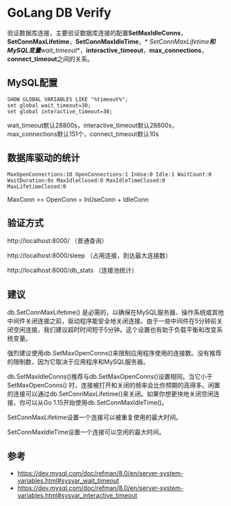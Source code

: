 # GoLang DB Verify

验证数据库连接，主要验证数据库连接的配置**SetMaxIdleConns**，**SetConnMaxLifetime**，**SetConnMaxIdleTime**，*
*SetConnMaxLifetime**和MySQL变量**wait_timeout**，**interactive_timeout**，**max_connections**，**connect_timeout**之间的关系。

## MySQL配置

```
SHOW GLOBAL VARIABLES LIKE "%timeout%";
set global wait_timeout=30;
set global interactive_timeout=30;
```

wait_timeout默认28800s，interactive_timeout默认28800s，max_connections默认151个，connect_timeout默认10s

## 数据库驱动的统计

```
MaxOpenConnections:10 OpenConnections:1 InUse:0 Idle:1 WaitCount:0 WaitDuration:0s MaxIdleClosed:0 MaxIdleTimeClosed:0 MaxLifetimeClosed:0
```

MaxConn >= OpenConn = InUseConn + IdleConn

## 验证方式

http://localhost:8000/    （普通查询）

http://localhost:8000/sleep  （占用连接，到达最大连接数）

http://localhost:8000/db_stats （连接池统计）

## 建议

db.SetConnMaxLifetime()
是必需的，以确保在MySQL服务器、操作系统或其他中间件关闭连接之前，驱动程序能安全地关闭连接。由于一些中间件在5分钟前关闭空闲连接，我们建议超时时间短于5分钟。这个设置也有助于负载平衡和改变系统变量。

强烈建议使用db.SetMaxOpenConns()来限制应用程序使用的连接数。没有推荐的限制数，因为它取决于应用程序和MySQL服务器。

db.SetMaxIdleConns()推荐与db.SetMaxOpenConns()设置相同。当它小于SetMaxOpenConns()
时，连接被打开和关闭的频率会比你预期的高得多。闲置的连接可以通过db.SetConnMaxLifetime()来关闭。如果你想更快地关闭空闲连接，你可以从Go
1.15开始使用db.SetConnMaxIdleTime()。

SetConnMaxLifetime设置一个连接可以被重复使用的最大时间。

SetConnMaxIdleTime设置一个连接可以空闲的最大时间。


## 参考

- https://dev.mysql.com/doc/refman/8.0/en/server-system-variables.html#sysvar_wait_timeout
- https://dev.mysql.com/doc/refman/8.0/en/server-system-variables.html#sysvar_interactive_timeout

